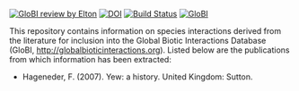[![GloBI review by Elton](https://github.com/ZekeMarshall/ZMBioticInteractions/actions/workflows/review.yml/badge.svg)](https://github.com/ZekeMarshall/ZMBioticInteractions/actions)
[![DOI](https://zenodo.org/badge/417590334.svg)](https://zenodo.org/badge/latestdoi/417590334)
[![Build Status](https://app.travis-ci.com/ZekeMarshall/ZMBioticInteractions.svg?branch=main)](https://app.travis-ci.com/ZekeMarshall/ZMBioticInteractions)
[![GloBI](https://api.globalbioticinteractions.org/interaction.svg?accordingTo=globi:ZekeMarshall/ZMBioticInteractions)](https://globalbioticinteractions.org/?accordingTo=globi:ZekeMarshall/ZMBioticInteractions)

This repository contains information on species interactions derived from the literature for inclusion into the Global Biotic Interactions Database (GloBI, http://globalbioticinteractions.org). Listed below are the publications from which information has been extracted:

* Hageneder, F. (2007). Yew: a history. United Kingdom: Sutton.
